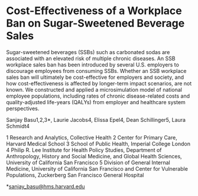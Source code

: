 # Cost-Effectiveness of a Workplace Ban on Sugar-Sweetened Beverage Sales

Sugar-sweetened beverages (SSBs) such as carbonated sodas are associated with an elevated risk of multiple chronic diseases. An SSB workplace sales ban has been introduced by several U.S. employers to discourage employees from consuming SSBs. Whether an SSB workplace sales ban will ultimately be cost-effective for employers and society, and how cost-effectiveness is affected by longer-term impact scenarios, are not known. We constructed and applied a microsimulation model of national employee populations, including rates of chronic disease-related costs and quality-adjusted life-years (QALYs) from employer and healthcare system perspectives. 


Sanjay Basu1,2,3*, Laurie Jacobs4, Elissa Epel4, Dean Schillinger5, Laura Schmidt4

1 Research and Analytics, Collective Health
2 Center for Primary Care, Harvard Medical School
3 School of Public Health, Imperial College London
4 Philip R. Lee Institute for Health Policy Studies, Department of Anthropology, History and Social Medicine, and Global Health Sciences, University of California San Francisco
5 Division of General Internal Medicine, University of California San Francisco and Center for Vulnerable Populations, Zuckerberg San Francisco General Hospital 

*sanjay_basu@hms.harvard.edu
